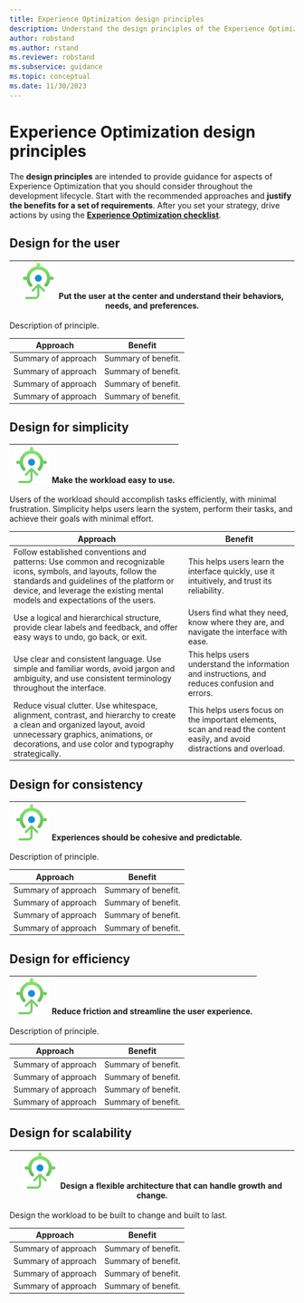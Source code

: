 ```yaml
---
title: Experience Optimization design principles
description: Understand the design principles of the Experience Optimization pillar.
author: robstand
ms.author: rstand
ms.reviewer: robstand
ms.subservice: guidance
ms.topic: conceptual
ms.date: 11/30/2023
---
```


# Experience Optimization design principles 

The **design principles** are intended to provide guidance for aspects of Experience Optimization that you should consider throughout the development lifecycle. Start with the recommended approaches and **justify the benefits for a set of requirements**. After you set your strategy, drive actions by using the [**Experience Optimization checklist**](./checklist.md).

## Design for the user

|![Goal icon](../_images/goal.svg) Put the user at the center and understand their behaviors, needs, and preferences.  |
|--|

Description of principle.

|Approach|Benefit|
|-|-|
|Summary of approach|Summary of benefit.|
|Summary of approach|Summary of benefit.|
|Summary of approach|Summary of benefit.|
|Summary of approach|Summary of benefit.|

## Design for simplicity

|![Goal icon](../_images/goal.svg) Make the workload easy to use. |
|--|

Users of the workload should accomplish tasks efficiently, with minimal frustration. Simplicity helps users learn the system, perform their tasks, and achieve their goals with minimal effort.

|Approach|Benefit|
|-|-|
|Follow established conventions and patterns: Use common and recognizable icons, symbols, and layouts, follow the standards and guidelines of the platform or device, and leverage the existing mental models and expectations of the users. |This helps users learn the interface quickly, use it intuitively, and trust its reliability.|
|Use a logical and hierarchical structure, provide clear labels and feedback, and offer easy ways to undo, go back, or exit.|Users find what they need, know where they are, and navigate the interface with ease.|
|Use clear and consistent language. Use simple and familiar words, avoid jargon and ambiguity, and use consistent terminology throughout the interface. |This helps users understand the information and instructions, and reduces confusion and errors.|
|Reduce visual clutter. Use whitespace, alignment, contrast, and hierarchy to create a clean and organized layout, avoid unnecessary graphics, animations, or decorations, and use color and typography strategically. |This helps users focus on the important elements, scan and read the content easily, and avoid distractions and overload.|

## Design for consistency

|![Goal icon](../_images/goal.svg) Experiences should be cohesive and predictable. |
|--|

Description of principle.

|Approach|Benefit|
|-|-|
|Summary of approach|Summary of benefit.|
|Summary of approach|Summary of benefit.|
|Summary of approach|Summary of benefit.|
|Summary of approach|Summary of benefit.|

## Design for efficiency

|![Goal icon](../_images/goal.svg) Reduce friction and streamline the user experience. |
|--|

Description of principle.

|Approach|Benefit|
|-|-|
|Summary of approach|Summary of benefit.|
|Summary of approach|Summary of benefit.|
|Summary of approach|Summary of benefit.|
|Summary of approach|Summary of benefit.|

## Design for scalability

|![Goal icon](../_images/goal.svg) Design a flexible architecture that can handle growth and change. |
|--|

Design the workload to be built to change and built to last.

|Approach|Benefit|
|-|-|
|Summary of approach|Summary of benefit.|
|Summary of approach|Summary of benefit.|
|Summary of approach|Summary of benefit.|
|Summary of approach|Summary of benefit.|